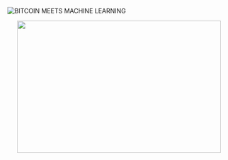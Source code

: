 ![BITCOIN MEETS MACHINE LEARNING](https://user-images.githubusercontent.com/105368099/182561824-ee67e315-b609-4e57-ba31-3030ce21986f.png)
<p align="center">
  <img width="460" height="300" src="![BITCOIN MEETS MACHINE LEARNING](https://user-images.githubusercontent.com/105368099/182561824-ee67e315-b609-4e57-ba31-3030ce21986f.png)">
</p>
